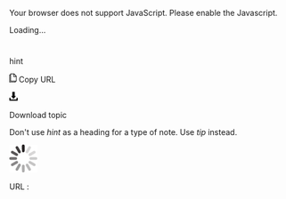 Your browser does not support JavaScript. Please enable the Javascript.

Loading...

# 

hint

![Copy URL](media/hint/Copy.png)
Copy URL

![Download](media/hint/Download.png)

Download topic

Don't use *hint* as a heading for a type of note. Use *tip* instead.

![In progress](media/hint/activity-large.gif)

URL :
